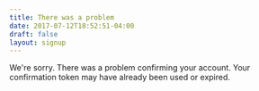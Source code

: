 ```yaml
---
title: There was a problem
date: 2017-07-12T18:52:51-04:00
draft: false
layout: signup
---
```


We're sorry. There was a problem confirming your account. Your confirmation token may have already been used or expired.
